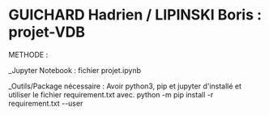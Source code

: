 # GUICHARD Hadrien / LIPINSKI Boris : projet-VDB

METHODE :

_Jupyter Notebook : fichier projet.ipynb

_Outils/Package nécessaire : Avoir python3, pip et jupyter d'installé et utiliser le fichier requirement.txt avec. python -m pip install -r requirement.txt --user

